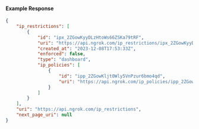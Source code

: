<!-- Code generated for API Clients. DO NOT EDIT. -->

#### Example Response

```json
{
	"ip_restrictions": [
		{
			"id": "ipx_2ZGowKyyDLzHtoWs66ZSKa79tRF",
			"uri": "https://api.ngrok.com/ip_restrictions/ipx_2ZGowKyyDLzHtoWs66ZSKa79tRF",
			"created_at": "2023-12-08T17:53:33Z",
			"enforced": false,
			"type": "dashboard",
			"ip_policies": [
				{
					"id": "ipp_2ZGowKljt0Wly5VnPzur6bmo4qd",
					"uri": "https://api.ngrok.com/ip_policies/ipp_2ZGowKljt0Wly5VnPzur6bmo4qd"
				}
			]
		}
	],
	"uri": "https://api.ngrok.com/ip_restrictions",
	"next_page_uri": null
}
```
